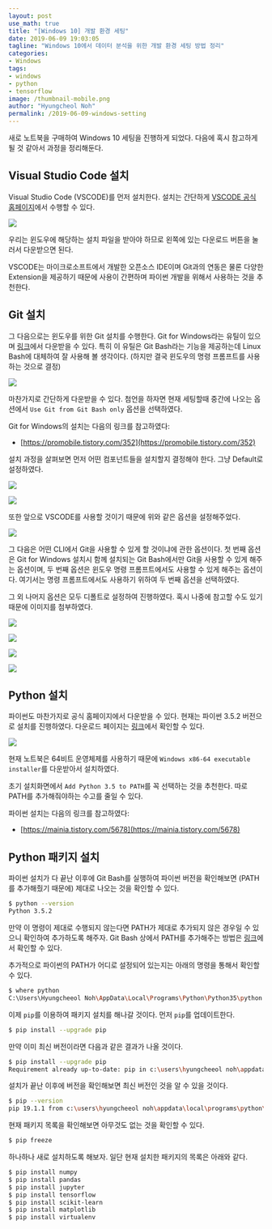 ```yaml
---
layout: post
use_math: true
title: "[Windows 10] 개발 환경 세팅"
date: 2019-06-09 19:03:05
tagline: "Windows 10에서 데이터 분석을 위한 개발 환경 세팅 방법 정리"
categories:
- Windows
tags:
- windows
- python
- tensorflow
image: /thumbnail-mobile.png
author: "Hyungcheol Noh"
permalink: /2019-06-09-windows-setting
---
```


새로 노트북을 구매하여 Windows 10 세팅을 진행하게 되었다. 다음에 혹시 참고하게 될 것 같아서 과정을 정리해둔다.

## Visual Studio Code 설치
Visual Studio Code (VSCODE)를 먼저 설치한다. 설치는 간단하게 [VSCODE 공식 홈페이지](https://code.visualstudio.com/)에서 수행할 수 있다.

![](/assets/img/2019-06-09-windows-setting/2019-06-09-windows-setting_2019-06-09-19-12-24.png)

우리는 윈도우에 해당하는 설치 파일을 받아야 하므로 왼쪽에 있는 다운로드 버튼을 눌러서 다운받으면 된다.

VSCODE는 마이크로소프트에서 개발한 오픈소스 IDE이며 Git과의 연동은 물론 다양한 Extension을 제공하기 때문에 사용이 간편하며 파이썬 개발을 위해서 사용하는 것을 추천한다.

## Git 설치
그 다음으로는 윈도우를 위한 Git 설치를 수행한다. Git for Windows라는 유틸이 있으며 [링크](https://gitforwindows.org/)에서 다운받을 수 있다. 특히 이 유틸은 Git Bash라는 기능을 제공하는데 Linux Bash에 대체하여 잘 사용해 볼 생각이다. (하지만 결국 윈도우의 명령 프롬프트를 사용하는 것으로 결정)

![](/assets/img/2019-06-09-windows-setting/2019-06-09-windows-setting_2019-06-09-19-19-36.png)

마찬가지로 간단하게 다운받을 수 있다. 첨언을 하자면 현재 세팅할때 중간에 나오는 옵션에서 `Use Git from Git Bash only` 옵션을 선택하였다.

Git for Windows의 설치는 다음의 링크를 참고하였다:
- [https://promobile.tistory.com/352](https://promobile.tistory.com/352)

설치 과정을 살펴보면 먼저 어떤 컴포넌트들을 설치할지 결정해야 한다. 그냥 Default로 설정하였다.

![](/assets/img/2019-06-09-windows-setting/2019-06-09-windows-setting_2019-06-20-11-03-26.png)

![](/assets/img/2019-06-09-windows-setting/2019-06-09-windows-setting_2019-06-20-11-04-15.png)

또한 앞으로 VSCODE를 사용할 것이기 때문에 위와 같은 옵션을 설정해주었다.

![](/assets/img/2019-06-09-windows-setting/2019-06-09-windows-setting_2019-06-20-11-05-03.png)

그 다음은 어떤 CLI에서 Git을 사용할 수 있게 할 것이냐에 관한 옵션이다. 첫 번째 옵션은 Git for Windows 설치시 함께 설치되는 Git Bash에서만 Git을 사용할 수 있게 해주는 옵션이며, 두 번째 옵션은 윈도우 명령 프롬프트에서도 사용할 수 있게 해주는 옵션이다. 여기서는 명령 프롬프트에서도 사용하기 위하여 두 번째 옵션을 선택하였다.

그 외 나머지 옵션은 모두 디폴트로 설정하여 진행하였다. 혹시 나중에 참고할 수도 있기 때문에 이미지를 첨부하였다.

![](/assets/img/2019-06-09-windows-setting/2019-06-09-windows-setting_2019-06-20-11-08-35.png)

![](/assets/img/2019-06-09-windows-setting/2019-06-09-windows-setting_2019-06-20-11-08-57.png)

![](/assets/img/2019-06-09-windows-setting/2019-06-09-windows-setting_2019-06-20-11-09-14.png)

![](/assets/img/2019-06-09-windows-setting/2019-06-09-windows-setting_2019-06-20-11-09-36.png)

## Python 설치
파이썬도 마찬가지로 공식 홈페이지에서 다운받을 수 있다. 현재는 파이썬 3.5.2 버전으로 설치를 진행하였다. 다운로드 페이지는 [링크](https://www.python.org/downloads/release/python-352/)에서 확인할 수 있다.

![](/assets/img/2019-06-09-windows-setting/2019-06-09-windows-setting_2019-06-09-19-26-23.png)

현재 노트북은 64비트 운영체제를 사용하기 때문에 `Windows x86-64 executable installer`를 다운받아서 설치하였다.

초기 설치화면에서 `Add Python 3.5 to PATH`를 꼭 선택하는 것을 추천한다. 따로 PATH를 추가해줘야하는 수고를 줄일 수 있다.

파이썬 설치는 다음의 링크를 참고하였다:
- [https://mainia.tistory.com/5678](https://mainia.tistory.com/5678)

## Python 패키지 설치
파이썬 설치가 다 끝난 이후에 Git Bash를 실행하여 파이썬 버전을 확인해보면 (PATH를 추가해줬기 때문에) 제대로 나오는 것을 확인할 수 있다.

```bash
$ python --version
Python 3.5.2
```

만약 이 명령이 제대로 수행되지 않는다면 PATH가 제대로 추가되지 않은 경우일 수 있으니 확인하여 추가하도록 해주자. Git Bash 상에서 PATH를 추가해주는 방법은 [링크](https://sonalsatpute.wordpress.com/2016/07/21/python-on-windows-git-bash/)에서 확인할 수 있다.

추가적으로 파이썬의 PATH가 어디로 설정되어 있는지는 아래의 명령을 통해서 확인할 수 있다.

```bash
$ where python
C:\Users\Hyungcheeol Noh\AppData\Local\Programs\Python\Python35\python.exe
```

이제 `pip`를 이용하여 패키지 설치를 해나갈 것이다. 먼저 `pip`를 업데이트한다.

```bash
$ pip install --upgrade pip
```

만약 이미 최신 버전이라면 다음과 같은 결과가 나올 것이다.

```bash
$ pip install --upgrade pip
Requirement already up-to-date: pip in c:\users\hyungcheeol noh\appdata\local\programs\python\python35\lib\site-packages (19.1.1)
```

설치가 끝난 이후에 버전을 확인해보면 최신 버전인 것을 알 수 있을 것이다.

```bash
$ pip --version
pip 19.1.1 from c:\users\hyungcheeol noh\appdata\local\programs\python\python35\lib\site-packages\pip (python 3.5)
```

현재 패키지 목록을 확인해보면 아무것도 없는 것을 확인할 수 있다.

```bash
$ pip freeze
```

하나하나 새로 설치하도록 해보자. 일단 현재 설치한 패키지의 목록은 아래와 같다.

```bash
$ pip install numpy
$ pip install pandas
$ pip install jupyter
$ pip install tensorflow
$ pip install scikit-learn
$ pip install matplotlib
$ pip install virtualenv
```

